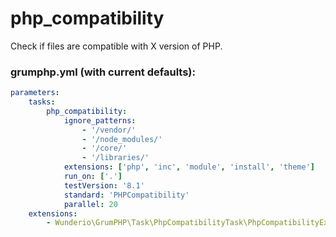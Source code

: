 # php_compatibility

Check if files are compatible with X version of PHP.

### grumphp.yml (with current defaults):
````yml
parameters:
    tasks:
        php_compatibility:
            ignore_patterns:
                - '/vendor/'
                - '/node_modules/'
                - '/core/'
                - '/libraries/'
            extensions: ['php', 'inc', 'module', 'install', 'theme']
            run_on: ['.']
            testVersion: '8.1'
            standard: 'PHPCompatibility'
            parallel: 20
    extensions:
        - Wunderio\GrumPHP\Task\PhpCompatibilityTask\PhpCompatibilityExtensionLoader
````
